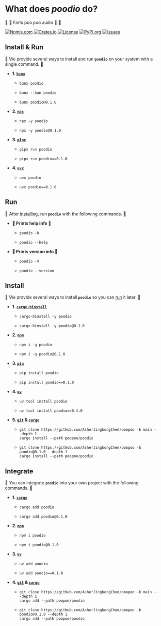 # What does _**poodio**_ do?

💩 💨 Farts poo poo audio 💨 💩

[![Npmjs.com](https://img.shields.io/npm/v/poodio?style=for-the-badge&label=NPMJS&logo=npm&logoColor=%23c33&labelColor=%23333&color=%23c33)](https://www.npmjs.com/package/poodio)
[![Crates.io](https://img.shields.io/crates/v/poodio?style=for-the-badge&label=CRATES&logo=docs.rs&logoColor=%23fc3&labelColor=%23333&color=%23fc3)](https://docs.rs/poodio)
[![License](https://img.shields.io/crates/l/poodio?style=for-the-badge&label=LICENSE&logo=opensourceinitiative&logoColor=%23fff&labelColor=%23333&color=%234a3)](https://docs.rs/crate/poodio/latest/source/LICENSE.txt)
[![PyPI.org](https://img.shields.io/pypi/v/poodio?style=for-the-badge&label=PYPI&logo=pypi&logoColor=%23fc4&labelColor=%23333&color=%2337a)](https://pypi.org/project/poodio/)
[![Issues](https://img.shields.io/github/issues/AsherJingkongChen/poopoo?style=for-the-badge&label=ISSUES&logo=github&logoColor=%23fff&labelColor=%23333&color=%23eee)](https://github.com/AsherJingkongChen/poopoo/issues)

## Install & Run

💩 We provide several ways to install and run **`poodio`** on your system with a single command. 💩

- **1. [`bunx`](https://bun.sh/)**
    - ```shell
      bunx poodio
      ```
    - ```shell
      bunx --bun poodio
      ```
    - ```shell
      bunx poodio@0.1.0
      ```
- **2. [`npx`](https://nodejs.org/en/download/)**
    - ```shell
      npx -y poodio
      ```
    - ```shell
      npx -y poodio@0.1.0
      ```
- **3. [`pipx`](https://pypi.org/project/pipx/)**
    - ```shell
      pipx run poodio
      ```
    - ```shell
      pipx run poodio==0.1.0
      ```
- **4. [`uvx`](https://docs.astral.sh/uv/#installation)**
    - ```shell
      uvx poodio
      ```
    - ```shell
      uvx poodio==0.1.0
      ```

## Run

💩 After [installing](#install), run **`poodio`** with the following commands. 💩

- **💩 Prints help info 💩**
    - ```shell
      poodio -h
      ```
    - ```shell
      poodio --help
      ```
- **💩 Prints version info 💩**
    - ```shell
      poodio -V
      ```
    - ```shell
      poodio --version
      ```

## Install

💩 We provide several ways to install **`poodio`** so you can [run](#run) it later. 💩

- **1. [`cargo-binstall`](https://github.com/cargo-bins/cargo-binstall?tab=readme-ov-file#installation)**
    - ```shell
      cargo-binstall -y poodio
      ```
    - ```shell
      cargo-binstall -y poodio@0.1.0
      ```
- **2. [`npm`](https://nodejs.org/en/download/)**
    - ```shell
      npm i -g poodio
      ```
    - ```shell
      npm i -g poodio@0.1.0
      ```
- **3. [`pip`](https://pip.pypa.io/en/stable/installation/)**
    - ```shell
      pip install poodio
      ```
    - ```shell
      pip install poodio==0.1.0
      ```
- **4. [`uv`](https://docs.astral.sh/uv/#installation)**
    - ```shell
      uv tool install poodio
      ```
    - ```shell
      uv tool install poodio==0.1.0
      ```
- **5. [`git`](https://git-scm.com/downloads) & [`cargo`](https://doc.rust-lang.org/cargo/getting-started/installation.html)**
    - ```shell
      git clone https://github.com/AsherJingkongChen/poopoo -b main --depth 1
      cargo install --path poopoo/poodio
      ```
    - ```shell
      git clone https://github.com/AsherJingkongChen/poopoo -b poodio@0.1.0 --depth 1
      cargo install --path poopoo/poodio
      ```

## Integrate

💩 You can integrate **`poodio`** into your own project with the following commands. 💩

- **1. [`cargo`](https://doc.rust-lang.org/cargo/getting-started/installation.html)**
    - ```shell
      cargo add poodio
      ```
    - ```shell
      cargo add poodio@0.1.0
      ```
- **2. [`npm`](https://nodejs.org/en/download/)**
    - ```shell
      npm i poodio
      ```
    - ```shell
      npm i poodio@0.1.0
      ```
- **3. [`uv`](https://docs.astral.sh/uv/#installation)**
    - ```shell
      uv add poodio
      ```
    - ```shell
      uv add poodio==0.1.0
      ```
- **4. [`git`](https://git-scm.com/downloads) & [`cargo`](https://doc.rust-lang.org/cargo/getting-started/installation.html)**
    - ```shell
      git clone https://github.com/AsherJingkongChen/poopoo -b main --depth 1
      cargo add --path poopoo/poodio
      ```
    - ```shell
      git clone https://github.com/AsherJingkongChen/poopoo -b poodio@0.1.0 --depth 1
      cargo add --path poopoo/poodio
      ```
